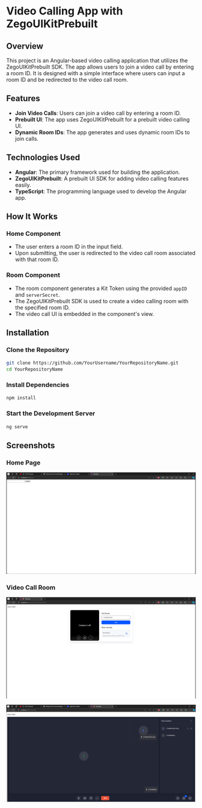 # Video Calling App with ZegoUIKitPrebuilt

## Overview
This project is an Angular-based video calling application that utilizes the ZegoUIKitPrebuilt SDK. The app allows users to join a video call by entering a room ID. It is designed with a simple interface where users can input a room ID and be redirected to the video call room.

## Features
- **Join Video Calls**: Users can join a video call by entering a room ID.
- **Prebuilt UI**: The app uses ZegoUIKitPrebuilt for a prebuilt video calling UI.
- **Dynamic Room IDs**: The app generates and uses dynamic room IDs to join calls.

## Technologies Used
- **Angular**: The primary framework used for building the application.
- **ZegoUIKitPrebuilt**: A prebuilt UI SDK for adding video calling features easily.
- **TypeScript**: The programming language used to develop the Angular app.

## How It Works

### Home Component
- The user enters a room ID in the input field.
- Upon submitting, the user is redirected to the video call room associated with that room ID.

### Room Component
- The room component generates a Kit Token using the provided `appID` and `serverSecret`.
- The ZegoUIKitPrebuilt SDK is used to create a video calling room with the specified room ID.
- The video call UI is embedded in the component's view.

## Installation

### Clone the Repository
```bash
git clone https://github.com/YourUsername/YourRepositoryName.git
cd YourRepositoryName
```

### Install Dependencies
```sh
npm install
```

### Start the Development Server
```sh
ng serve
```

## Screenshots

### Home Page
![Home Page](image/home_page.png)

### Video Call Room
![Video Call Room](image/video_call_room.png)


![Settings Menu](image/video_call.png)
